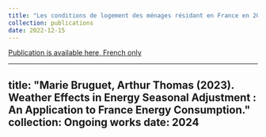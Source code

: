 ```yaml
---
title: "Les conditions de logement des ménages résidant en France en 2020"
collection: publications
date: 2022-12-15
---
```


[Publication is available here, French only](https://www.statistiques.developpement-durable.gouv.fr/les-conditions-de-logement-des-menages-residant-en-france-en-2020?rubrique=54&dossier=1050)

---
title: "Marie Bruguet, Arthur Thomas (2023). Weather Effects in Energy Seasonal Adjustment : An Application to France Energy Consumption."
collection: Ongoing works
date: 2024
---
